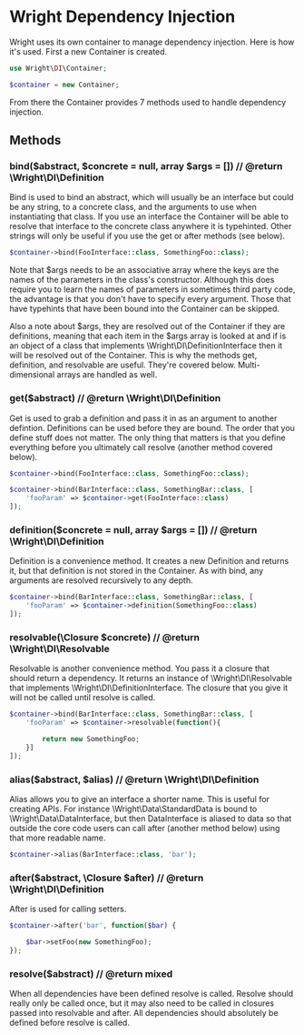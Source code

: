 # Wright Dependency Injection

Wright uses its own container to manage dependency injection. Here is how it's used. First a new Container is created.

```php
use Wright\DI\Container;

$container = new Container;
```

From there the Container provides 7 methods used to handle dependency injection.

## Methods

### bind($abstract, $concrete = null, array $args = []) // @return \Wright\DI\Definition

Bind is used to bind an abstract, which will usually be an interface but could be any string, to a concrete class, and the arguments to use when instantiating that class. If you use an interface the Container will be able to resolve that interface to the concrete class anywhere it is typehinted. Other strings will only be useful if you use the get or after methods (see below).

```php
$container->bind(FooInterface::class, SomethingFoo::class);
```

Note that $args needs to be an associative array where the keys are the names of the parameters in the class's constructor. Although this does require you to learn the names of parameters in sometimes third party code, the advantage is that you don't have to specify every argument. Those that have typehints that have been bound into the Container can be skipped.

Also a note about $args, they are resolved out of the Container if they are definitions, meaning that each item in the $args array is looked at and if is an object of a class that implements \Wright\DI\DefinitionInterface then it will be resolved out of the Container. This is why the methods get, definition, and resolvable are useful. They're covered below. Multi-dimensional arrays are handled as well.


### get($abstract) // @return \Wright\DI\Definition

Get is used to grab a definition and pass it in as an argument to another defintion. Definitions can be used before they are bound. The order that you define stuff does not matter. The only thing that matters is that you define everything before you ultimately call resolve (another method covered below).

```php
$container->bind(FooInterface::class, SomethingFoo::class);

$container->bind(BarInterface::class, SomethingBar::class, [
    'fooParam' => $container->get(FooInterface::class)
]);
```

### definition($concrete = null, array $args = []) // @return \Wright\DI\Definition

Definition is a convenience method. It creates a new Definition and returns it, but that definition is not stored in the Container. As with bind, any arguments are resolved recursively to any depth.

```php
$container->bind(BarInterface::class, SomethingBar::class, [
    'fooParam' => $container->definition(SomethingFoo::class)
]);
```

### resolvable(\Closure $concrete) // @return \Wright\DI\Resolvable

Resolvable is another convenience method. You pass it a closure that should return a dependency. It returns an instance of \Wright\DI\Resolvable that implements \Wright\DI\DefinitionInterface. The closure that you give it will not be called until resolve is called.

```php
$container->bind(BarInterface::class, SomethingBar::class, [
    'fooParam' => $container->resolvable(function(){

        return new SomethingFoo;
    }]
]);
```

### alias($abstract, $alias) // @return \Wright\DI\Definition

Alias allows you to give an interface a shorter name. This is useful for creating APIs. For instance \Wright\Data\StandardData is bound to \Wright\Data\DataInterface, but then DataInterface is aliased to data so that outside the core code users can call after (another method below) using that more readable name.

```php
$container->alias(BarInterface::class, 'bar');
```

### after($abstract, \Closure $after) // @return \Wright\DI\Definition

After is used for calling setters.

```php
$container->after('bar', function($bar) {

    $bar->setFoo(new SomethingFoo);
});
```

### resolve($abstract) // @return mixed

When all dependencies have been defined resolve is called. Resolve should really only be called once, but it may also need to be called in closures passed into resolvable and after. All dependencies should absolutely be defined before resolve is called.
